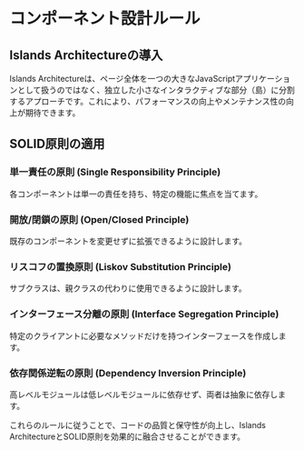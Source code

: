 # コンポーネント設計ルール

## Islands Architectureの導入

Islands Architectureは、ページ全体を一つの大きなJavaScriptアプリケーションとして扱うのではなく、独立した小さなインタラクティブな部分（島）に分割するアプローチです。これにより、パフォーマンスの向上やメンテナンス性の向上が期待できます。

## SOLID原則の適用

### 単一責任の原則 (Single Responsibility Principle)

各コンポーネントは単一の責任を持ち、特定の機能に焦点を当てます。

### 開放/閉鎖の原則 (Open/Closed Principle)

既存のコンポーネントを変更せずに拡張できるように設計します。

### リスコフの置換原則 (Liskov Substitution Principle)

サブクラスは、親クラスの代わりに使用できるように設計します。

### インターフェース分離の原則 (Interface Segregation Principle)

特定のクライアントに必要なメソッドだけを持つインターフェースを作成します。

### 依存関係逆転の原則 (Dependency Inversion Principle)

高レベルモジュールは低レベルモジュールに依存せず、両者は抽象に依存します。

これらのルールに従うことで、コードの品質と保守性が向上し、Islands ArchitectureとSOLID原則を効果的に融合させることができます。
